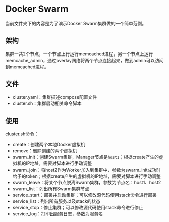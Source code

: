 Docker Swarm
============

当前文件夹下的内容是为了演示Docker Swarm集群做的一个简单范例。

## 架构
集群一共2个节点，一个节点上行运行memcached进程，另一个节点上运行memcache_admin，通过overlay网络将两个节点连接起来，做到admin可以访问到memcached进程。

## 文件
* cluster.yaml：集群描述compose配置文件
* cluster.sh：集群启动相关命令脚本

## 使用
cluster.sh命令：

* create：创建两个本地Docker虚拟机
* remove：删除创建的两个虚拟机
* swarm_init：创建Swarm集群，Manager节点是`host1`；根据create产生的虚拟机的IP地址，需要对脚本进行手动调整
* swarm_join：将host2作为Worker加入到集群中，参数为swarm_init成功时给予的token；根据create产生的虚拟机的IP地址，需要对脚本进行手动调整
* swarm_leave：将某个节点脱离Swarm集群，参数为节点名：host1、host2
* swarm_list：列出所有Swarm集群节点
* service_start：部署并启动集群；可以修改源代码使用stack命令进行部署
* service_list：列出所有服务以及stack的状态
* service_stop：停止集群；可以修改源代码使用stack命令进行停止
* service_log：打印出服务日志，参数为服务名
